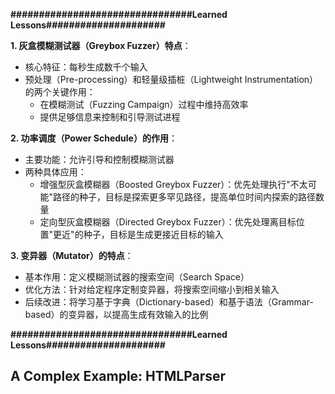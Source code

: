 **################################Learned Lessons#####################**

**1. 灰盒模糊测试器（Greybox Fuzzer）特点**：
* 核心特征：每秒生成数千个输入
* 预处理（Pre-processing）和轻量级插桩（Lightweight Instrumentation）的两个关键作用：
   - 在模糊测试（Fuzzing Campaign）过程中维持高效率
   - 提供足够信息来控制和引导测试进程

**2. 功率调度（Power Schedule）的作用**：
* 主要功能：允许引导和控制模糊测试器
* 两种具体应用：
   - 增强型灰盒模糊器（Boosted Greybox Fuzzer）：优先处理执行"不太可能"路径的种子，目标是探索更多罕见路径，提高单位时间内探索的路径数量
   - 定向型灰盒模糊器（Directed Greybox Fuzzer）：优先处理离目标位置"更近"的种子，目标是生成更接近目标的输入

**3. 变异器（Mutator）的特点**：
* 基本作用：定义模糊测试器的搜索空间（Search Space）
* 优化方法：针对给定程序定制变异器，将搜索空间缩小到相关输入
* 后续改进：将学习基于字典（Dictionary-based）和基于语法（Grammar-based）的变异器，以提高生成有效输入的比例


**################################Learned Lessons#####################**

## A Complex Example: HTMLParser